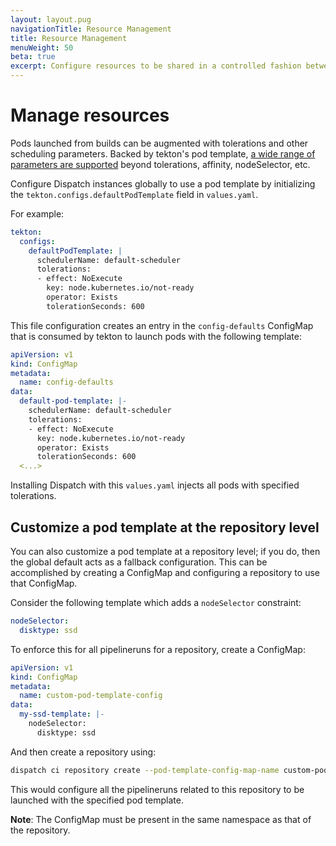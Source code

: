 ```yaml
---
layout: layout.pug
navigationTitle: Resource Management
title: Resource Management
menuWeight: 50
beta: true
excerpt: Configure resources to be shared in a controlled fashion between multiple instances of Dispatch from a single cluster
---
```


# Manage resources

Pods launched from builds can be augmented with tolerations and other scheduling parameters. Backed by tekton's pod template, [a wide range of parameters are supported](https://github.com/tektoncd/pipeline/blob/v0.14.2/docs/podtemplates.md) beyond tolerations, affinity, nodeSelector, etc.

Configure Dispatch instances globally to use a pod template by initializing the `tekton.configs.defaultPodTemplate` field in `values.yaml`. 

For example:

```yaml
tekton:
  configs:
    defaultPodTemplate: |
      schedulerName: default-scheduler
      tolerations:
      - effect: NoExecute
        key: node.kubernetes.io/not-ready
        operator: Exists
        tolerationSeconds: 600
```

This file configuration creates an entry in the `config-defaults` ConfigMap that is consumed by tekton to launch pods with the following template:

```yaml
apiVersion: v1
kind: ConfigMap
metadata:
  name: config-defaults
data:
  default-pod-template: |-
    schedulerName: default-scheduler
    tolerations:
    - effect: NoExecute
      key: node.kubernetes.io/not-ready
      operator: Exists
      tolerationSeconds: 600
  <...>
```

Installing Dispatch with this `values.yaml` injects all pods with specified tolerations.

## Customize a pod template at the repository level

You can also customize a pod template at a repository level; if you do, then the global default acts as a fallback configuration. This can be accomplished by creating a ConfigMap and configuring a repository to use that ConfigMap.

Consider the following template which adds a `nodeSelector` constraint:

```yaml
nodeSelector:
  disktype: ssd
```

To enforce this for all pipelineruns for a repository, create a ConfigMap:

```yaml
apiVersion: v1
kind: ConfigMap
metadata:
  name: custom-pod-template-config
data:
  my-ssd-template: |-
    nodeSelector:
      disktype: ssd
```

And then create a repository using:

```bash
dispatch ci repository create --pod-template-config-map-name custom-pod-template-config --pod-template-config-map-key my-ssd-template ....
```

This would configure all the pipelineruns related to this repository to be launched with the specified pod template.

**Note**: The ConfigMap must be present in the same namespace as that of the repository.
